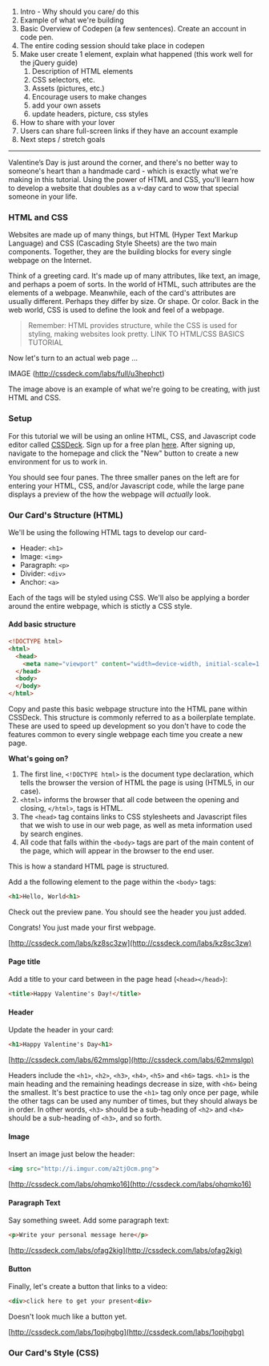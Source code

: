 1. Intro - Why should you care/ do this
2. Example of what we're building
3. Basic Overview of Codepen (a few sentences). Create an account in code pen.
4. The entire coding session should take place in codepen
5. Make user create 1 element, explain what happened (this work well for the jQuery guide)
	1. Description of HTML elements
	2. CSS selectors, etc.
	3. Assets (pictures, etc.)
	4. Encourage users to make changes
	5. add your own assets
	6. update headers, picture, css styles
6. How to share with your lover
7. Users can share full-screen links if they have an account example
8. Next steps / stretch goals

<hr>

Valentine’s Day is just around the corner, and there's no better way to someone's heart than a handmade card - which is exactly what we're making in this tutorial. Using the power of HTML and CSS, you'll learn how to develop a website that doubles as a v-day card to wow that special someone in your life.

### HTML and CSS

Websites are made up of many things, but HTML (Hyper Text Markup Language) and CSS (Cascading Style Sheets) are the two main components. Together, they are the building blocks for every single webpage on the Internet.

Think of a greeting card. It's made up of many attributes, like text, an image, and perhaps a poem of sorts. In the world of HTML, such attributes are the elements of a webpage. Meanwhile, each of the card's attributes are usually different. Perhaps they differ by size. Or shape. Or color. Back in the web world, CSS is used to define the look and feel of a webpage. 

> Remember: HTML provides structure, while the CSS is used for styling, making websites look pretty. LINK TO HTML/CSS BASICS TUTORIAL

Now let's turn to an actual web page ...

IMAGE (http://cssdeck.com/labs/full/u3hephct)

The image above is an example of what we're going to be creating, with just HTML and CSS. 

### Setup

For this tutorial we will be using an online HTML, CSS, and Javascript code editor called [CSSDeck](http://cssdeck.com/). Sign up for a free plan [here](http://cssdeck.com/signup). After signing up, navigate to the homepage and click the "New" button to create a new environment for us to work in. 

You should see four panes. The three smaller panes on the left are for entering your HTML, CSS, and/or Javascript code, while the large pane displays a preview of the how the webpage will *actually* look.

### Our Card's Structure (HTML)

We'll be using the following HTML tags to develop our card-
- Header: `<h1>`
- Image: `<img>`
- Paragraph: `<p>`
- Divider: `<div>`
- Anchor: `<a>`

Each of the tags will be styled using CSS. We'll also be applying a border around the entire webpage, which is stictly a CSS style.

#### Add basic structure

```html
<!DOCTYPE html>
<html>
  <head>
    <meta name="viewport" content="width=device-width, initial-scale=1.0">
  </head>
  <body>
  </body>
</html>
```

Copy and paste this basic webpage structure into the HTML pane within CSSDeck. This structure is commonly referred to as a boilerplate template. These are used to speed up development so you don't have to code the features common to every single webpage each time you create a new page.

**What's going on?**

1. The first line, `<!DOCTYPE html>` is the document type declaration, which tells the browser the version of HTML the page is using (HTML5, in our case).
2. `<html>` informs the browser that all code between the opening and closing, `</html>`, tags is HTML.
3. The `<head>` tag contains links to CSS stylesheets and Javascript files that we wish to use in our web page, as well as meta information used by search engines.
4. All code that falls within the `<body>` tags are part of the main content of the page, which will appear in the browser to the end user.

This is how a standard HTML page is structured.

Add a the following element to the page within the `<body>` tags:

```html
<h1>Hello, World<h1>
```

Check out the preview pane. You should see the header you just added.

Congrats! You just made your first webpage.

[http://cssdeck.com/labs/kz8sc3zw](http://cssdeck.com/labs/kz8sc3zw)

#### Page title

Add a title to your card between in the page head (`<head></head>`): 

```html
<title>Happy Valentine's Day!</title>
```

#### Header

Update the header in your card:

```html
<h1>Happy Valentine's Day<h1>
```

[http://cssdeck.com/labs/62mmslgp](http://cssdeck.com/labs/62mmslgp)

Headers include the `<h1>`, `<h2>`, `<h3>`, `<h4>`, `<h5>` and `<h6>` tags. `<h1>` is the main heading and the remaining headings decrease in size, with `<h6>` being the smallest. It's best practice to use the `<h1>` tag only once per page, while the other tags can be used any number of times, but they should always be in order. In other words, `<h3>` should be a sub-heading of `<h2>` and `<h4>` should be a sub-heading of `<h3>`, and so forth. 

#### Image

Insert an image just below the header:

```html
<img src="http://i.imgur.com/a2tjOcm.png">
```

[http://cssdeck.com/labs/ohqmko16](http://cssdeck.com/labs/ohqmko16)

#### Paragraph Text

Say something sweet. Add some paragraph text:

```html
<p>Write your personal message here</p>
```

[http://cssdeck.com/labs/ofag2kig](http://cssdeck.com/labs/ofag2kig)

#### Button

Finally, let's create a button that links to a video:

```html
<div>click here to get your present<div>
```

Doesn't look much like a button yet.

[http://cssdeck.com/labs/1opjhgbg](http://cssdeck.com/labs/1opjhgbg)



### Our Card's Style (CSS)

